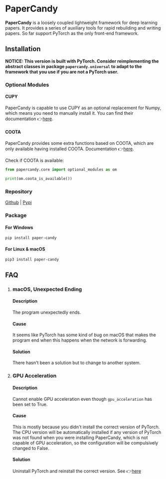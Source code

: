 # PaperCandy

**PaperCandy** is a loosely coupled lightweight framework for deep learning papers. It provides a series of auxiliary tools for rapid rebuilding and writing papers. So far support PyTorch as the only front-end framework.

## Installation

**NOTICE: This version is built with PyTorch. Consider reimplementing the abstract classes in package `papercandy.universal` to adapt to the framework that you use if you are not a PyTorch user.**

### Optional Modules

#### CUPY

PaperCandy is capable to use CUPY as an optional replacement for Numpy, which means you need to manually install it. You can find their documentation 👉[here](https://cupy.dev/).

#### COOTA

PaperCandy provides some extra functions based on COOTA, which are only available having installed COOTA. Documentation 👉[here](https://github.com/ATATC/COOTA).

Check if COOTA is available:

```python
from papercandy.core import optional_modules as om

print(om.coota_is_available())
```

### Repository

[Github](https://github.com/ATATC/PaperCandy) | [Pypi](https://pypi.org/project/paper-candy/)

### Package 

#### For Windows

```shell
pip install paper-candy
```

#### For Linux & macOS

```shell
pip3 install paper-candy
```

## FAQ

1. ### macOS, Unexpected Ending

   #### Description

   The program unexpectedly ends.

   #### Cause

   It seems like PyTorch has some kind of bug on macOS that makes the program end when this happens when the network is forwarding.

   #### Solution

   There hasn't been a solution but to change to another system.

2. ### GPU Acceleration

   #### Description

   Cannot enable GPU acceleration even though `gpu_acceleration` has been set to True.

   #### Cause

   This is mostly because you didn't install the correct version of PyTorch. The CPU version will be automatically installed if any version of PyTorch was not found when you were installing PaperCandy, which is not capable of GPU acceleration, so the configuration will be compulsively changed to False.

   #### Solution

   Uninstall PyTorch and reinstall the correct version. See 👉[here](https://pytorch.org/get-started/locally/)
